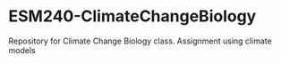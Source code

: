 # ESM240-ClimateChangeBiology
Repository for Climate Change Biology class. Assignment using climate models
